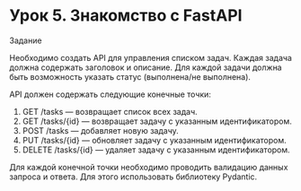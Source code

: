 # Урок 5. Знакомство с FastAPI

Задание

Необходимо создать API для управления списком задач. Каждая задача должна содержать заголовок и описание. 
Для каждой задачи должна быть возможность указать статус (выполнена/не выполнена).

API должен содержать следующие конечные точки:

  1) GET /tasks — возвращает список всех задач.
  2) GET /tasks/{id} — возвращает задачу с указанным идентификатором.
  3) POST /tasks — добавляет новую задачу.
  4) PUT /tasks/{id} — обновляет задачу с указанным идентификатором.
  5) DELETE /tasks/{id} — удаляет задачу с указанным идентификатором.

Для каждой конечной точки необходимо проводить валидацию данных запроса и ответа. Для этого использовать библиотеку Pydantic.
